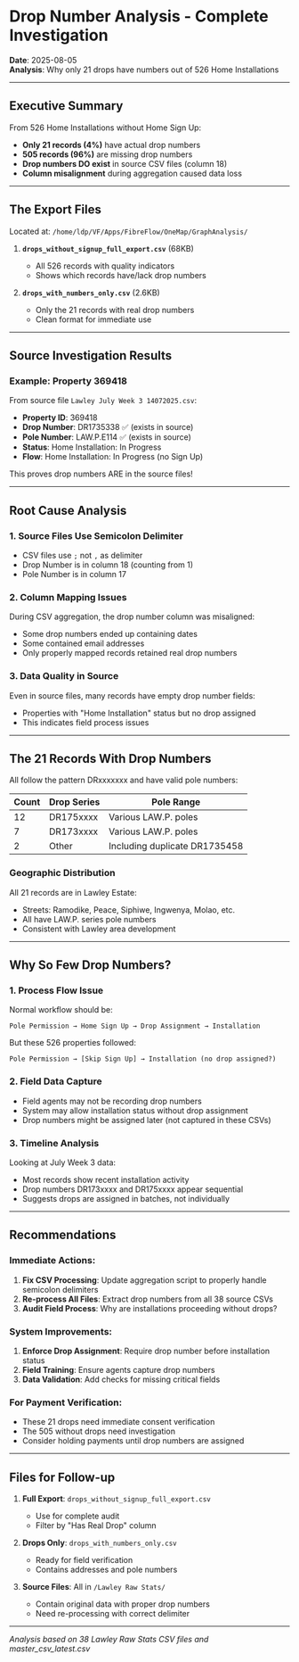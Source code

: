 # Drop Number Analysis - Complete Investigation
**Date**: 2025-08-05  
**Analysis**: Why only 21 drops have numbers out of 526 Home Installations

---

## Executive Summary

From 526 Home Installations without Home Sign Up:
- **Only 21 records (4%)** have actual drop numbers
- **505 records (96%)** are missing drop numbers
- **Drop numbers DO exist** in source CSV files (column 18)
- **Column misalignment** during aggregation caused data loss

---

## The Export Files

Located at: `/home/ldp/VF/Apps/FibreFlow/OneMap/GraphAnalysis/`

1. **`drops_without_signup_full_export.csv`** (68KB)
   - All 526 records with quality indicators
   - Shows which records have/lack drop numbers

2. **`drops_with_numbers_only.csv`** (2.6KB)
   - Only the 21 records with real drop numbers
   - Clean format for immediate use

---

## Source Investigation Results

### Example: Property 369418
From source file `Lawley July Week 3 14072025.csv`:
- **Property ID**: 369418
- **Drop Number**: DR1735338 ✅ (exists in source)
- **Pole Number**: LAW.P.E114 ✅ (exists in source)
- **Status**: Home Installation: In Progress
- **Flow**: Home Installation: In Progress (no Sign Up)

This proves drop numbers ARE in the source files!

---

## Root Cause Analysis

### 1. Source Files Use Semicolon Delimiter
- CSV files use `;` not `,` as delimiter
- Drop Number is in column 18 (counting from 1)
- Pole Number is in column 17

### 2. Column Mapping Issues
During CSV aggregation, the drop number column was misaligned:
- Some drop numbers ended up containing dates
- Some contained email addresses  
- Only properly mapped records retained real drop numbers

### 3. Data Quality in Source
Even in source files, many records have empty drop number fields:
- Properties with "Home Installation" status but no drop assigned
- This indicates field process issues

---

## The 21 Records With Drop Numbers

All follow the pattern DRxxxxxxx and have valid pole numbers:

| Count | Drop Series | Pole Range |
|-------|-------------|------------|
| 12 | DR175xxxx | Various LAW.P. poles |
| 7 | DR173xxxx | Various LAW.P. poles |
| 2 | Other | Including duplicate DR1735458 |

### Geographic Distribution
All 21 records are in Lawley Estate:
- Streets: Ramodike, Peace, Siphiwe, Ingwenya, Molao, etc.
- All have LAW.P. series pole numbers
- Consistent with Lawley area development

---

## Why So Few Drop Numbers?

### 1. Process Flow Issue
Normal workflow should be:
```
Pole Permission → Home Sign Up → Drop Assignment → Installation
```

But these 526 properties followed:
```
Pole Permission → [Skip Sign Up] → Installation (no drop assigned?)
```

### 2. Field Data Capture
- Field agents may not be recording drop numbers
- System may allow installation status without drop assignment
- Drop numbers might be assigned later (not captured in these CSVs)

### 3. Timeline Analysis
Looking at July Week 3 data:
- Most records show recent installation activity
- Drop numbers DR173xxxx and DR175xxxx appear sequential
- Suggests drops are assigned in batches, not individually

---

## Recommendations

### Immediate Actions:
1. **Fix CSV Processing**: Update aggregation script to properly handle semicolon delimiters
2. **Re-process All Files**: Extract drop numbers from all 38 source CSVs
3. **Audit Field Process**: Why are installations proceeding without drops?

### System Improvements:
1. **Enforce Drop Assignment**: Require drop number before installation status
2. **Field Training**: Ensure agents capture drop numbers
3. **Data Validation**: Add checks for missing critical fields

### For Payment Verification:
- These 21 drops need immediate consent verification
- The 505 without drops need investigation
- Consider holding payments until drop numbers are assigned

---

## Files for Follow-up

1. **Full Export**: `drops_without_signup_full_export.csv`
   - Use for complete audit
   - Filter by "Has Real Drop" column

2. **Drops Only**: `drops_with_numbers_only.csv`
   - Ready for field verification
   - Contains addresses and pole numbers

3. **Source Files**: All in `/Lawley Raw Stats/`
   - Contain original data with proper drop numbers
   - Need re-processing with correct delimiter

---

*Analysis based on 38 Lawley Raw Stats CSV files and master_csv_latest.csv*
